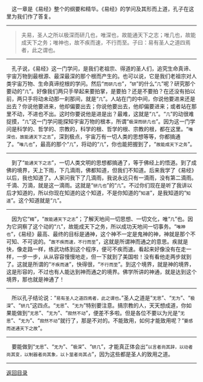 &emsp;这一章是《易经》整个的纲要和精华。《易经》的学问及其形而上道，孔子在这里为我们作了答复。
___
> 夫易，圣人之所以极深而研几也，唯深也，故能通天下之志；唯几也，故能成天下之务；唯神也，故不疾而速，不行而至。子曰：易有圣人之道四焉者，此之谓也。
___
&emsp;孔子说，《易经》这一门学问，是我们老祖宗、得道的圣人们，追究生命真谛、宇宙万物到最根源、最深最深的那个根而产生的。也可以说，它是我们老祖宗对人类宇宙万物、生命真谛挖根的学问。然后“``而研几也``”，“``研``”的什么“``几``”呢？研究那个要动的“``几``”。好像我们两只手举起来要拍掌，是要拍？还是不要拍？在还没有拍以前，两只手将动未动那一刹那间，就是“``几``”。人站在门的中间，你说他要进来还是出去？你说他要进来，他却偏要出去；你说他要出去，他却偏要进来；或者站在那里不动，不进也不出。这时你要说他是进是出？最难，这就是“``几``”。“``几``”的动很难捉摸，“``几``”这一门学问能探知宇宙万物的根本，所谓“``极深而研几也``”。因为这一门学问是科学的、哲学的、宗教的，科学的根、哲学的根、宗教的根，都在这里。“``唯深也，故能通天下之志``”，深到极点，宇宙万有一切人类的思想等等，你都搞通了。“``唯几也``”，最高的那个“``几``”，将动的“``几``”，你也能把握到了，“``故能成天下之务``”。
___
&emsp;到了“``能通天下之志``”，一切人类文明的思想都搞通了，等于佛经上的悟道。到了成佛的境界，天上下雨，下几滴雨，佛都知道，但我们不知道。后来我学了《易经》以后，我也知道了。人家问我下了几滴雨，我说永远只有一滴雨，没有第二滴雨。千滴、万滴，就是这一滴雨。这就是“``研几也``”的“``几``”。不过你们现在是听了我讲以后才知道的，所以你现在知道的这个知道，不是你知道的“``知道``”，是我知道的“``知道``”。这个知道就是“``几``”。
___
&emsp;因为它“``精``”，“``故能通天下之志``”；了解天地间一切思想、一切文化，唯“``几``”也。因为它洞察了这个动的“``几``”，故能成天下之务，所以成功天地间一切事务。“``唯神也``”，《易经》最高、最终的目标是通神，这个神不一定是鬼神的神，神就是那个不可知、不可说的。“``故不疾而速，不行而至``”，这就是所谓神而通之的意思。疾就是快，像走路一样，练武功练到这个程序，便可不疾而速。看起来好像没有在走一样，一步一步，从从容容慢慢地走，但一下就到了美国啦！没有看他走两步就到了。这就是所谓的“``不疾而速``”，快得很，“``不行而至``”。到这个境界，就是神的境界，这是形容的，不过也有人能达到神而通之的境界。佛学所讲的神通，就是达到这个境界，那也就是神通了！
___
&emsp;所以孔子结论说：“``易有圣人之道四焉者，此之谓也。``”圣人之道是“``无思``”、“``无为``”、“``极深``”、“``研几``”这四点。“``无思``”、“``无为``”特别要注意。搞宗教的人，天天想成道，你如果能做到“``无思``”、“``无为``”、“``寂然不动``”，便差不多啦。但是各位不要以为光是“``无思``”、“``无为``”、“``寂然不动``”就行了，那是不对的。不能致用，如何才能致用呢？“``要感而遂通天下之故``”。
___
&emsp;要能做到“``无思``”、“``无为``”、“``极深``”、“``研几``”，才能真正体会出“``以言者尚其辞，以动者尚其变，以制器者尚其象，以卜筮者尚其占``”，因为这些都是圣人的致用之道。
___
[返回目录](../../../master/README.md#目录)